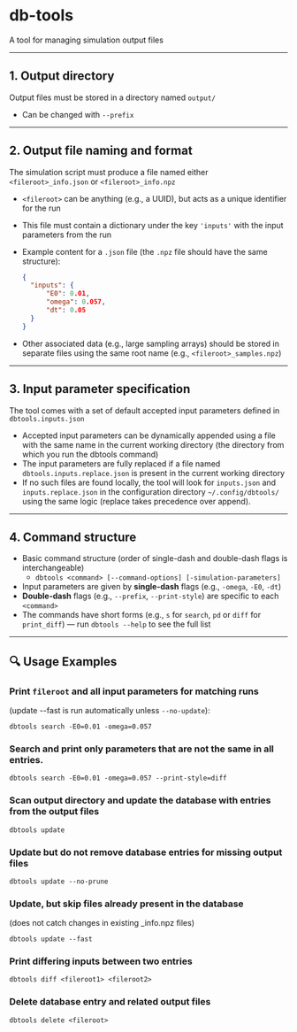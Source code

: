 # db-tools
A tool for managing simulation output files

---

## 1. Output directory

Output files must be stored in a directory named `output/`

- Can be changed with `--prefix`

---

## 2. Output file naming and format

The simulation script must produce a file named either `<fileroot>_info.json` or `<fileroot>_info.npz`

- `<fileroot>` can be anything (e.g., a UUID), but acts as a unique identifier for the run
- This file must contain a dictionary under the key `'inputs'` with the input parameters from the run
- Example content for a `.json` file (the `.npz` file should have the same structure):

  ```json
  {
    "inputs": {
        "E0": 0.01,
        "omega": 0.057,
        "dt": 0.05
    }
  }
  ```
- Other associated data (e.g., large sampling arrays) should be stored in separate files using the same root name (e.g., `<fileroot>_samples.npz`)

---

## 3. Input parameter specification

The tool comes with a set of default accepted input parameters defined in `dbtools.inputs.json`

- Accepted input parameters can be dynamically appended using a file with the same name in the current working directory (the directory from which you run the dbtools command)
- The input parameters are fully replaced if a file named `dbtools.inputs.replace.json` is present in the current working directory
- If no such files are found locally, the tool will look for `inputs.json` and `inputs.replace.json` in the configuration directory `~/.config/dbtools/` using the same logic (replace takes precedence over append).

---

## 4. Command structure
- Basic command structure (order of single-dash and double-dash flags is interchangeable)
    - `dbtools <command> [--command-options] [-simulation-parameters]`
- Input parameters are given by **single-dash** flags (e.g., `-omega`, `-E0`, `-dt`)  
- **Double-dash** flags (e.g., `--prefix`, `--print-style`) are specific to each `<command>`
- The commands have short forms (e.g., `s` for `search`, `pd` or `diff` for `print_diff`) — run `dbtools --help` to see the full list

---

## 🔍 Usage Examples

### Print `fileroot` and all input parameters for matching runs  
(update --fast is run automatically unless `--no-update`):

```text
dbtools search -E0=0.01 -omega=0.057
```
### Search and print only parameters that are not the same in all entries.
```text
dbtools search -E0=0.01 -omega=0.057 --print-style=diff
```

### Scan output directory and update the database with entries from the output files
```text
dbtools update
```
### Update but do not remove database entries for missing output files
```text
dbtools update --no-prune
```
### Update, but skip files already present in the database
(does not catch changes in existing _info.npz files)
```text
dbtools update --fast
```

### Print differing inputs between two entries
```text
dbtools diff <fileroot1> <fileroot2>
```

### Delete database entry and related output files
```text
dbtools delete <fileroot>
```
